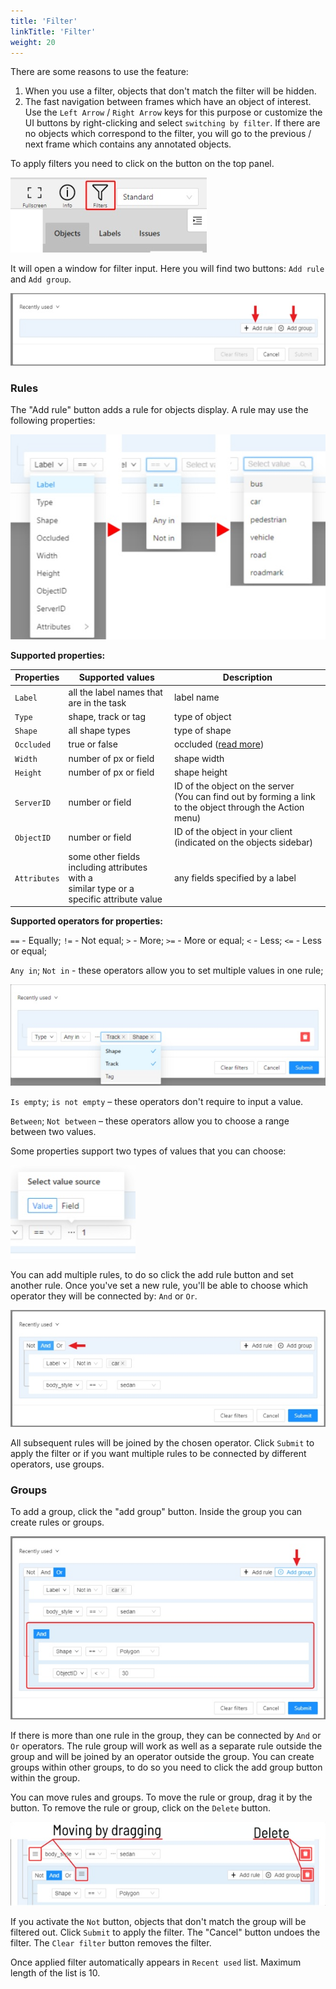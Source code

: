 ```yaml
---
title: 'Filter'
linkTitle: 'Filter'
weight: 20
---
```


There are some reasons to use the feature:

1. When you use a filter, objects that don't match the filter will be hidden.
1. The fast navigation between frames which have an object of interest.
   Use the `Left Arrow` / `Right Arrow` keys for this purpose
   or customize the UI buttons by right-clicking and select `switching by filter`.
   If there are no objects which correspond to the filter,
   you will go to the previous / next frame which contains any annotated objects.

To apply filters you need to click on the button on the top panel.

![](/images/image059.jpg)

It will open a window for filter input. Here you will find two buttons: `Add rule` and `Add group`.

![](/images/image202.jpg)

### Rules

The "Add rule" button adds a rule for objects display. A rule may use the following properties:

![](/images/image204.jpg)

**Supported properties:**

| Properties  | Supported values                                       | Description                                 |
| ----------- | ------------------------------------------------------ | --------------------------------------------|
| `Label`     | all the label names that are in the task               | label name                                  |
| `Type`      | shape, track or tag                                    | type of object                              |
| `Shape`     | all shape types                                        | type of shape                               |
| `Occluded`  | true or false                                          | occluded ([read more](/docs/for-users/advanced/shape-mode-advanced/)) |
| `Width`     | number of px or field                                  | shape width                                 |
| `Height`    | number of px or field                                  | shape height                                |
| `ServerID`  | number or field                                        | ID of the object on the server <br>(You can find out by forming a link to the object through the Action menu) |
| `ObjectID`  | number or field                                        | ID of the object in your client <br>(indicated on the objects sidebar) |
| `Attributes` | some other fields including attributes with a <br>similar type or a specific attribute value | any fields specified by a label |

**Supported operators for properties:**

`==` - Equally; `!=` - Not equal; `>` - More; `>=` - More or equal; `<` - Less; `<=` - Less or equal;

`Any in`; `Not in` - these operators allow you to set multiple values in one rule;

![](/images/image203.jpg)

`Is empty`; `is not empty` – these operators don't require to input a value.

`Between`; `Not between` – these operators allow you to choose a range between two values.

Some properties support two types of values that you can choose:

![](/images/image205.jpg)

You can add multiple rules, to do so click the add rule button and set another rule.
Once you've set a new rule, you'll be able to choose which operator they will be connected by: `And` or `Or`.

![](/images/image206.jpg)

All subsequent rules will be joined by the chosen operator.
Click `Submit` to apply the filter or if you want multiple rules to be connected by different operators, use groups.

### Groups

To add a group, click the "add group" button. Inside the group you can create rules or groups.

![](/images/image207.jpg)

If there is more than one rule in the group, they can be connected by `And` or `Or` operators.
The rule group will work as well as a separate rule outside the group and will be joined by an
 operator outside the group.
You can create groups within other groups, to do so you need to click the add group button within the group.

You can move rules and groups. To move the rule or group, drag it by the button.
To remove the rule or group, click on the `Delete` button.

![](/images/image208.jpg)

If you activate the `Not` button, objects that don't match the group will be filtered out.
Click `Submit` to apply the filter.
The "Cancel" button undoes the filter. The `Clear filter` button removes the filter.

Once applied filter automatically appears in `Recent used` list. Maximum length of the list is 10.
